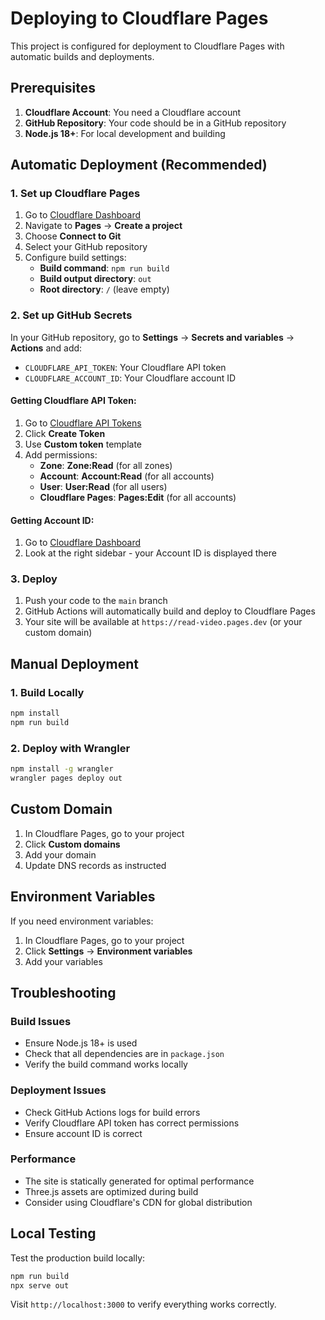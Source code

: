 # Deploying to Cloudflare Pages

This project is configured for deployment to Cloudflare Pages with automatic builds and deployments.

## Prerequisites

1. **Cloudflare Account**: You need a Cloudflare account
2. **GitHub Repository**: Your code should be in a GitHub repository
3. **Node.js 18+**: For local development and building

## Automatic Deployment (Recommended)

### 1. Set up Cloudflare Pages

1. Go to [Cloudflare Dashboard](https://dash.cloudflare.com/)
2. Navigate to **Pages** → **Create a project**
3. Choose **Connect to Git**
4. Select your GitHub repository
5. Configure build settings:
   - **Build command**: `npm run build`
   - **Build output directory**: `out`
   - **Root directory**: `/` (leave empty)

### 2. Set up GitHub Secrets

In your GitHub repository, go to **Settings** → **Secrets and variables** → **Actions** and add:

- `CLOUDFLARE_API_TOKEN`: Your Cloudflare API token
- `CLOUDFLARE_ACCOUNT_ID`: Your Cloudflare account ID

#### Getting Cloudflare API Token:

1. Go to [Cloudflare API Tokens](https://dash.cloudflare.com/profile/api-tokens)
2. Click **Create Token**
3. Use **Custom token** template
4. Add permissions:
   - **Zone**: **Zone:Read** (for all zones)
   - **Account**: **Account:Read** (for all accounts)
   - **User**: **User:Read** (for all users)
   - **Cloudflare Pages**: **Pages:Edit** (for all accounts)

#### Getting Account ID:

1. Go to [Cloudflare Dashboard](https://dash.cloudflare.com/)
2. Look at the right sidebar - your Account ID is displayed there

### 3. Deploy

1. Push your code to the `main` branch
2. GitHub Actions will automatically build and deploy to Cloudflare Pages
3. Your site will be available at `https://read-video.pages.dev` (or your custom domain)

## Manual Deployment

### 1. Build Locally

```bash
npm install
npm run build
```

### 2. Deploy with Wrangler

```bash
npm install -g wrangler
wrangler pages deploy out
```

## Custom Domain

1. In Cloudflare Pages, go to your project
2. Click **Custom domains**
3. Add your domain
4. Update DNS records as instructed

## Environment Variables

If you need environment variables:

1. In Cloudflare Pages, go to your project
2. Click **Settings** → **Environment variables**
3. Add your variables

## Troubleshooting

### Build Issues

- Ensure Node.js 18+ is used
- Check that all dependencies are in `package.json`
- Verify the build command works locally

### Deployment Issues

- Check GitHub Actions logs for build errors
- Verify Cloudflare API token has correct permissions
- Ensure account ID is correct

### Performance

- The site is statically generated for optimal performance
- Three.js assets are optimized during build
- Consider using Cloudflare's CDN for global distribution

## Local Testing

Test the production build locally:

```bash
npm run build
npx serve out
```

Visit `http://localhost:3000` to verify everything works correctly.
